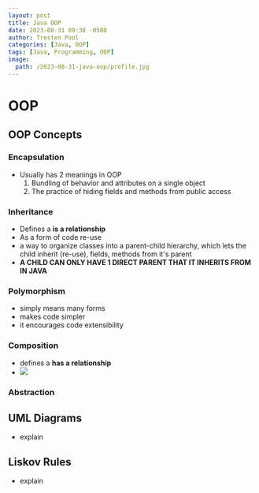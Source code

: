 ```yaml
---
layout: post
title: Java OOP
date: 2023-08-31 09:38 -0500
author: Tresten Pool
categories: [Java, OOP]
tags: [Java, Programming, OOP] 
image: 
  path: /2023-08-31-java-oop/profile.jpg
---
```



# OOP 
<!----------------------------------------------------->
<!------------------- OOP CONCEPTS -------------------->
<!----------------------------------------------------->

## OOP Concepts

### Encapsulation
  - Usually has 2 meanings in OOP
    1. Bundling of behavior and attributes on a single object
    2. The practice of hiding fields and methods from public access

### Inheritance
  - Defines a **is a relationship**
  - As a form of code re-use
  - a way to organize classes into a parent-child hierarchy, which lets the child inherit (re-use), fields, methods from it's parent
  - **A CHILD CAN ONLY HAVE 1 DIRECT PARENT THAT IT INHERITS FROM IN JAVA**

### Polymorphism
  - simply means many forms
  - makes code simpler
  - it encourages code extensibility

### Composition
- defines a **has a relationship**
- ![](/2023-08-31-java-oop/composition.png)

### Abstraction

<!----------------------------------------------------->
<!------------------- UML DIAGRAMS -------------------->
<!----------------------------------------------------->
## UML Diagrams
  - explain

<!----------------------------------------------------->
<!------------------- Liskovs Rules ------------------->
<!----------------------------------------------------->
## Liskov Rules
  - explain
